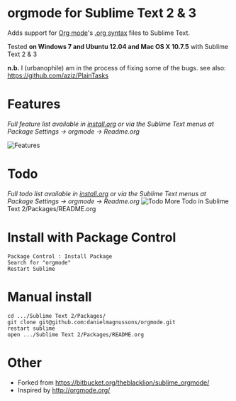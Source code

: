 orgmode for Sublime Text 2 & 3
=============


Adds support for [Org mode](http://orgmode.org)'s [.org syntax](http://orgmode.org/worg/dev/org-syntax.html) files to Sublime Text.

Tested **on Windows 7 and Ubuntu 12.04 and Mac OS X 10.7.5** with Sublime Text 2 & 3

**n.b.** I (urbanophile) am in the process of fixing some of the bugs. 
see also:
https://github.com/aziz/PlainTasks



Features
=============

_Full feature list available in [install.org](messages/install.org#features) or via the Sublime Text menus at Package Settings -> orgmode -> Readme.org_

![Features](https://raw.github.com/danielmagnussons/orgmode/master/images/screenshot1.png)


Todo
=============
_Full todo list available in [install.org](https://github.com/danielmagnussons/orgmode/blob/master/messages/install.org) or via the Sublime Text menus at Package Settings -> orgmode -> Readme.org_
![Todo](https://raw.github.com/danielmagnussons/orgmode/master/images/screenshot2.png)
More Todo in Sublime Text 2/Packages/README.org


Install with Package Control
=============

	Package Control : Install Package
	Search for "orgmode"
	Restart Sublime


Manual install
=============
	
	cd .../Sublime Text 2/Packages/
	git clone git@github.com:danielmagnussons/orgmode.git
	restart sublime
	open .../Sublime Text 2/Packages/README.org


Other
=============

* Forked from https://bitbucket.org/theblacklion/sublime_orgmode/
* Inspired by http://orgmode.org/

